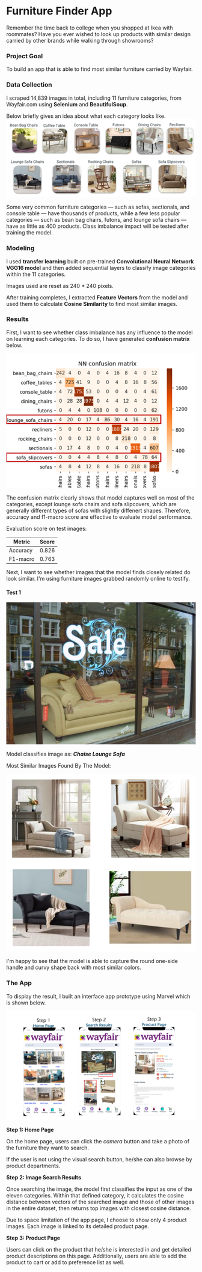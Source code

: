 # Furniture Finder App

Remember the time back to college when you shopped at Ikea with roommates? Have you ever wished to look up products with similar design carried by other brands while walking through showrooms? 



### Project Goal

To build an app that is able to find most similar furniture carried by Wayfair.

### Data Collection

I scraped 14,839 images in total, including 11 furniture categories, from Wayfair.com using **Selenium** and **BeautifulSoup**. 

Below briefly gives an idea about what each category looks like.
![categories](img/categories.PNG) 

Some very common furniture categories — such as sofas, sectionals, and console table — have thousands of products, while a few less popular categories — such as bean bag chairs, futons, and lounge sofa chairs — have as little as 400 products. Class imbalance impact will be tested after training the model.


### Modeling

I used **transfer learning** built on pre-trained **Convolutional Neural Network VGG16 model** and then added sequential layers to classify image categories within the 11 categories.

Images used are reset as 240 * 240 pixels.

After training completes, I extracted **Feature Vectors** from the model and used them to calculate **Cosine Similarity** to find most similar images.

### Results

First, I want to see whether class imbalance has any influence to the model on learning each categories. To do so, I have generated **confusion matrix** below. 

![confusion_matrix](img/confusion_matrix.PNG) 

The confusion matrix clearly shows that model captures well on most of the categories, except lounge sofa chairs and sofa slipcovers, which are generally different types of sofas with slightly diffenert shapes. Therefore, accuracy and f1-macro score are effective to evaluate model performance. 

Evaluation score on test images:

| Metric   |  Score   |
|----------|----------|
| Accuracy |   0.826  |
| F1-macro |   0.763  |

Next, I want to see whether images that the model finds closely related do look similar. I'm using furniture images grabbed randomly online to testify.

#### Test 1
![test1](img/random_furniture_test.jpg) 

Model classifies image as:  _**Chaise Lounge Sofa**_

Most Similar Images Found By The Model:

![test_result](img/test_result.PNG)

I'm happy to see that the model is able to capture the round one-side handle and curvy shape back with most similar colors.

### The App

To display the result, I built an interface app prototype using Marvel which is shown below. 

![app_flow](img/app_flow.PNG)

**Step 1: Home Page** 

On the home page, users can click the *camera* button and take a photo of the furniture they want to search.

If the user is not using the visual search button, he/she can also browse by product departments.

**Step 2: Image Search Results**

Once searching the image, the model first classifies the input as one of the eleven categories. Within that defined category, it calculates the cosine distance between vectors of the searched image and those of other images in the entire dataset, then returns top images with closest cosine distance. 

Due to space limitation of the app page, I choose to show only 4 product images. Each image is linked to its detailed product page.

**Step 3: Product Page**

Users can click on the product that he/she is interested in and get detailed product descriptions on this page. Additionally, users are able to add the product to cart or add to preference list as well. 
